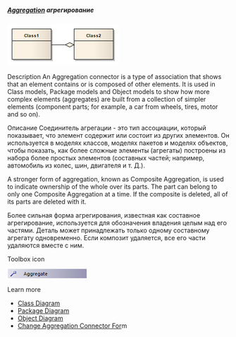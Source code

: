 ##### [Aggregation](https://sparxsystems.com/enterprise_architect_user_guide/15.1/model_domains/aggregate.html) агрегирование

![](_src/d-aggregate.png)

Description
An Aggregation connector is a type of association that shows that an element contains or is composed of other elements. It is used in Class models, Package models and Object models to show how more complex elements (aggregates) are built from a collection of simpler elements (component parts; for example, a car from wheels, tires, motor and so on).

Описание
Соединитель агрегации - это тип ассоциации, который показывает, что элемент содержит или состоит из других элементов. Он используется в моделях классов, моделях пакетов и моделях объектов, чтобы показать, как более сложные элементы (агрегаты) построены из набора более простых элементов (составных частей; например, автомобиль из колес, шин, двигателя и т. Д.).

A stronger form of aggregation, known as Composite Aggregation, is used to indicate ownership of the whole over its parts. The part can belong to only one Composite Aggregation at a time. If the composite is deleted, all of its parts are deleted with it.

Более сильная форма агрегирования, известная как составное агрегирование, используется для обозначения владения целым над его частями. Деталь может принадлежать только одному составному агрегату одновременно. Если композит удаляется, все его части удаляются вместе с ним.

Toolbox icon

![](_src/c-aggregate.png)

Learn more
* [Class Diagram](https://sparxsystems.com/enterprise_architect_user_guide/15.1/model_domains/classdiagram.html)
* [Package Diagram](https://sparxsystems.com/enterprise_architect_user_guide/15.1/model_domains/packagediagram.html)
* [Object Diagram](https://sparxsystems.com/enterprise_architect_user_guide/15.1/model_domains/objectdiagram.html)
* [Change Aggregation Connector For](https://sparxsystems.com/enterprise_architect_user_guide/15.1/model_domains/changeaggregationlinkform.html)m
